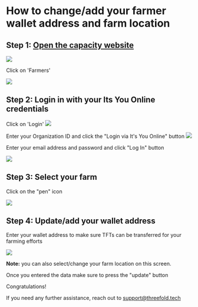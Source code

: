 # How to change/add your farmer wallet address and farm location

## Step 1: [Open the capacity website](https://capacity.threefoldtoken.com)

![](capacity_website.png)

Click on 'Farmers'

![](farmers_click.png)

## Step 2: Login in with your Its You Online credentials

Click on 'Login'
![](farmers_login_button.png)

Enter your Organization ID and click the "Login via It's You Online" button
![](login_org_id.png)

Enter your email address and password and click "Log In" button

![](iyo_credentials_clean.png)

## Step 3: Select your farm

Click on the "pen" icon

![](farm_select_new.png)

## Step 4: Update/add your wallet address

Enter your wallet address to make sure TFTs can be transferred for your farming efforts

![](wallet_update_complete.png)

**Note:** you can also select/change your farm location on this screen.

Once you entered the data make sure to press the "update" button

Congratulations!

If you need any further assistance, reach out to support@threefold.tech
